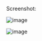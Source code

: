 Screenshot:

![image](https://github.com/user-attachments/assets/040a468d-044f-45d4-a59f-e36525a49637)

![image](https://github.com/user-attachments/assets/5fff53f2-085d-439b-ab46-4c752e289509)
